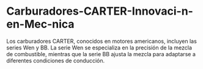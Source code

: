 # Carburadores-CARTER-Innovaci-n-en-Mec-nica
Los carburadores CARTER, conocidos en motores americanos, incluyen las series Wen y BB. La serie Wen se especializa en la precisión de la mezcla de combustible, mientras que la serie BB ajusta la mezcla para adaptarse a diferentes condiciones de conducción. 
